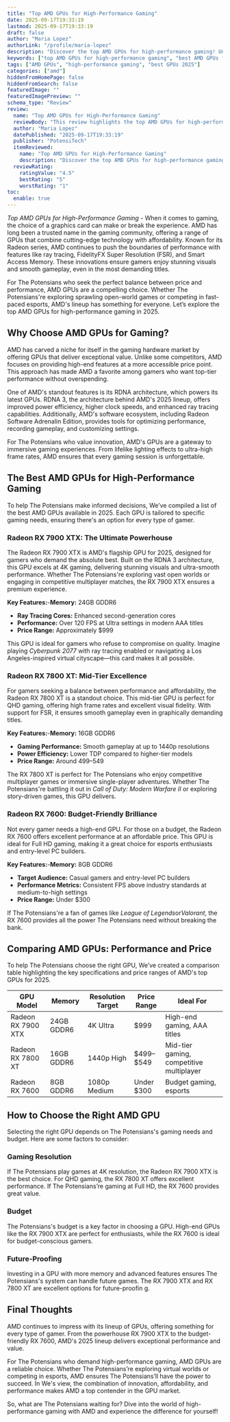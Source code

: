 ```yaml
---
title: "Top AMD GPUs for High-Performance Gaming"
date: 2025-09-17T19:33:19
lastmod: 2025-09-17T19:33:19
draft: false
author: "Maria Lopez"
authorLink: "/profile/maria-lopez"
description: "Discover the top AMD GPUs for high-performance gaming! Unleash stunning graphics, smooth gameplay, and unbeatable value with our expert picks."
keywords: ["top AMD GPUs for high-performance gaming", "best AMD GPUs for gaming 2025", "AMD gaming GPUs review"]
tags: ["AMD GPUs", "high-performance gaming", "best GPUs 2025"]
categories: ["amd"]
hiddenFromHomePage: false
hiddenFromSearch: false
featuredImage: ""
featuredImagePreview: ""
schema_type: "Review"
review:
  name: "Top AMD GPUs for High-Performance Gaming"
  reviewBody: "This review highlights the top AMD GPUs for high-performance gaming in 2025, focusing on their features, performance, and value. Whether you're a casual gamer or a hardcore enthusiast, discover the best GPUs to suit your needs."
  author: "Maria Lopez"
  datePublished: "2025-09-17T19:33:19"
  publisher: "PotensiTech"
  itemReviewed:
    name: "Top AMD GPUs for High-Performance Gaming"
    description: "Discover the top AMD GPUs for high-performance gaming! Unleash stunning graphics, smooth gameplay, and unbeatable value with our expert picks."
  reviewRating:
    ratingValue: "4.5"
    bestRating: "5"
    worstRating: "1"
toc:
  enable: true
---
```



*Top AMD GPUs for High-Performance Gaming* - When it comes to gaming, the choice of a graphics card can make or break the experience. AMD has long been a trusted name in the gaming community, offering a range of GPUs that combine cutting-edge technology with affordability. Known for its Radeon series, AMD continues to push the boundaries of performance with features like ray tracing, FidelityFX Super Resolution (FSR), and Smart Access Memory. These innovations ensure gamers enjoy stunning visuals and smooth gameplay, even in the most demanding titles.

For The Potensians who seek the perfect balance between price and performance, AMD GPUs are a compelling choice. Whether The Potensians're exploring sprawling open-world games or competing in fast-paced esports, AMD's lineup has something for everyone. Let’s explore the top AMD GPUs for high-performance gaming in 2025.

## Why Choose AMD GPUs for Gaming?

AMD has carved a niche for itself in the gaming hardware market by offering GPUs that deliver exceptional value. Unlike some competitors, AMD focuses on providing high-end features at a more accessible price point. This approach has made AMD a favorite among gamers who want top-tier performance without overspending.

One of AMD's standout features is its RDNA architecture, which powers its latest GPUs. RDNA 3, the architecture behind AMD's 2025 lineup, offers improved power efficiency, higher clock speeds, and enhanced ray tracing capabilities. Additionally, AMD's software ecosystem, including Radeon Software Adrenalin Edition, provides tools for optimizing performance, recording gameplay, and customizing settings.

For The Potensians who value innovation, AMD's GPUs are a gateway to immersive gaming experiences. From lifelike lighting effects to ultra-high frame rates, AMD ensures that every gaming session is unforgettable.

## The Best AMD GPUs for High-Performance Gaming

To help The Potensians make informed decisions, We’ve compiled a list of the best AMD GPUs available in 2025.  Each GPU is tailored to specific gaming needs, ensuring there's an option for every type of gamer.

### Radeon RX 7900 XTX: The Ultimate Powerhouse

The Radeon RX 7900 XTX is AMD's flagship GPU for 2025, designed for gamers who demand the absolute best. Built on the RDNA 3 architecture, this GPU excels at 4K gaming, delivering stunning visuals and ultra-smooth performance. Whether The Potensians're exploring vast open worlds or engaging in competitive multiplayer matches, the RX 7900 XTX ensures a premium experience.

**Key Features:**-**Memory:** 24GB GDDR6 
- **Ray Tracing Cores:** Enhanced second-generation cores 
- **Performance:** Over 120 FPS at Ultra settings in modern AAA titles 
- **Price Range:** Approximately $999 

This GPU is ideal for gamers who refuse to compromise on quality. Imagine playing *Cyberpunk 2077* with ray tracing enabled or navigating a Los Angeles-inspired virtual cityscape—this card makes it all possible. 

### Radeon RX 7800 XT: Mid-Tier Excellence

For gamers seeking a balance between performance and affordability, the Radeon RX 7800 XT is a standout choice. This mid-tier GPU is perfect for QHD gaming, offering high frame rates and excellent visual fidelity. With support for FSR, it ensures smooth gameplay even in graphically demanding titles.

**Key Features:**-**Memory:** 16GB GDDR6 
- **Gaming Performance:** Smooth gameplay at up to 1440p resolutions 
- **Power Efficiency:** Lower TDP compared to higher-tier models 
- **Price Range:** Around $499–$549 

The RX 7800 XT is perfect for The Potensians who enjoy competitive multiplayer games or immersive single-player adventures. Whether The Potensians're battling it out in *Call of Duty: Modern Warfare II* or exploring story-driven games, this GPU delivers.

### Radeon RX 7600: Budget-Friendly Brilliance

Not every gamer needs a high-end GPU. For those on a budget, the Radeon RX 7600 offers excellent performance at an affordable price. This GPU is ideal for Full HD gaming, making it a great choice for esports enthusiasts and entry-level PC builders.

**Key Features:**-**Memory:** 8GB GDDR6 
- **Target Audience:** Casual gamers and entry-level PC builders 
- **Performance Metrics:** Consistent FPS above industry standards at medium-to-high settings 
- **Price Range:** Under $300 

If The Potensians​'re a fan of games like *League of Legends*or*Valorant*, the RX 7600 provides all the power The Potensians need without breaking the bank.

## Comparing AMD GPUs: Performance and Price

To help The Potensians choose the right GPU, We’ve created a comparison table highlighting the key specifications and price ranges of AMD's top GPUs for 2025.

<div class="table-responsive">
<table class="html-table">
<thead>
<tr>
<th>GPU Model</th>
<th>Memory</th>
<th>Resolution Target</th>
<th>Price Range</th>
<th>Ideal For</th>
</tr>
</thead>
<tbody>
<tr>
<td>Radeon RX 7900 XTX</td>
<td>24GB GDDR6</td>
<td>4K Ultra</td>
<td>$999</td>
<td>High-end gaming, AAA titles</td>
</tr>
<tr>
<td>Radeon RX 7800 XT</td>
<td>16GB GDDR6</td>
<td>1440p High</td>
<td>$499–$549</td>
<td>Mid-tier gaming, competitive multiplayer</td>
</tr>
<tr>
<td>Radeon RX 7600</td>
<td>8GB GDDR6</td>
<td>1080p Medium</td>
<td>Under $300</td>
<td>Budget gaming, esports</td>
</tr>
</tbody>
</table>
</div>

## How to Choose the Right AMD GPU

Selecting the right GPU depends on The Potensians's gaming needs and budget. Here are some factors to consider:

### Gaming Resolution

If The Potensians play games at 4K resolution, the Radeon RX 7900 XTX is the best choice. For QHD gaming, the RX 7800 XT offers excellent performance. If The Potensians’re gaming at Full HD, the RX 7600 provides great value.

### Budget

The Potensians's budget is a key factor in choosing a GPU. High-end GPUs like the RX 7900 XTX are perfect for enthusiasts, while the RX 7600 is ideal for budget-conscious gamers.

### Future-Proofing

Investing in a GPU with more memory and advanced features ensures The Potensians's system can handle future games. The RX 7900 XTX and RX 7800 XT are excellent options for future-proofin g.

## Final Thoughts

AMD continues to impress with its lineup of GPUs, offering something for every type of gamer. From the powerhouse RX 790​0 XTX to the budget-friendly RX 7600, AMD's 2025 lineup delivers exceptional performance and value.

For The Potensians who demand high-performance gaming, AMD GPUs are a reliable choice. Whether The Potensians’re exploring virtual worlds or competing in esports, AMD ensures The Potensians’ll have the power to succeed. In We's view, the combination of innovation, affordability, and performance makes AMD a top contender in the GPU market.

So, what are The Potensians waiting for? Dive into the world of high-performance gaming with AMD and experience the difference for yourself!